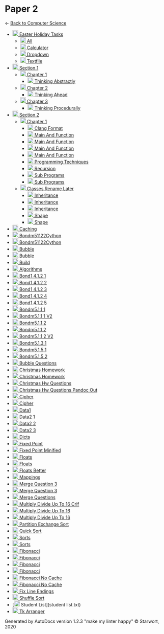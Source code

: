 <style>img{height:18px;margin-bottom:-3px}</style>

# Paper 2

← [Back to Computer Science](..)

- [![Folder](https://starwort.github.io/computer-science/icon-folder.png) Easter Holiday Tasks](easter_holiday_tasks/index.html)
  - [![HTML file](https://img.icons8.com/windows/512/4a90e2/regular-document.png) All](easter_holiday_tasks/all.html)
  - [![HTML file](https://img.icons8.com/windows/512/4a90e2/regular-document.png) Calculator](easter_holiday_tasks/calculator.html)
  - [![HTML file](https://img.icons8.com/windows/512/4a90e2/regular-document.png) Dropdown](easter_holiday_tasks/dropdown.html)
  - [![HTML file](https://img.icons8.com/windows/512/4a90e2/regular-document.png) Textfile](easter_holiday_tasks/textfile.html)
- [![Folder](https://starwort.github.io/computer-science/icon-folder.png) Section 1](section_1/index.html)
  - [![Folder](https://starwort.github.io/computer-science/icon-folder.png) Chapter 1](section_1/chapter_1/index.html)
    - [![MD file](https://img.icons8.com/windows/512/4a90e2/regular-document.png) Thinking Abstractly](section_1/chapter_1/thinking_abstractly.html)
  - [![Folder](https://starwort.github.io/computer-science/icon-folder.png) Chapter 2](section_1/chapter_2/index.html)
    - [![MD file](https://img.icons8.com/windows/512/4a90e2/regular-document.png) Thinking Ahead](section_1/chapter_2/thinking_ahead.html)
  - [![Folder](https://starwort.github.io/computer-science/icon-folder.png) Chapter 3](section_1/chapter_3/index.html)
    - [![MD file](https://img.icons8.com/windows/512/4a90e2/regular-document.png) Thinking Procedurally](section_1/chapter_3/thinking_procedurally.html)
- [![Folder](https://starwort.github.io/computer-science/icon-folder.png) Section 2](section_2/index.html)
  - [![Folder](https://starwort.github.io/computer-science/icon-folder.png) Chapter 1](section_2/chapter_1/index.html)
    - [![CLANG-FORMAT file](https://img.icons8.com/windows/512/4a90e2/file-configuration.png) Clang Format](section_2/chapter_1/.clang-format)
    - [![ file](https://img.icons8.com/windows/512/4a90e2/binary-file.png) Main And Function](section_2/chapter_1/main_and_function)
    - [![C file](https://img.icons8.com/windows/512/4a90e2/c.png) Main And Function](section_2/chapter_1/main_and_function.c)
    - [![OCRPSC file](https://img.icons8.com/windows/512/4a90e2/code-file.png) Main And Function](section_2/chapter_1/main_and_function.ocrpsc)
    - [![SPLW file](https://starwort.github.io/computer-science/icon-splw.png) Main And Function](section_2/chapter_1/main_and_function.splw)
    - [![MD file](https://img.icons8.com/windows/512/4a90e2/regular-document.png) Programming Techniques](section_2/chapter_1/programming_techniques.html)
    - [![MD file](https://img.icons8.com/windows/512/4a90e2/regular-document.png) Recursion](section_2/chapter_1/recursion.html)
    - [![C file](https://img.icons8.com/windows/512/4a90e2/c.png) Sub Programs](section_2/chapter_1/sub_programs.c)
    - [![MD file](https://img.icons8.com/windows/512/4a90e2/regular-document.png) Sub Programs](section_2/chapter_1/sub_programs.html)
  - [![Folder](https://starwort.github.io/computer-science/icon-folder.png) Classes Rename Later](section_2/classes_RENAME_LATER/index.html)
    - [![MD file](https://img.icons8.com/windows/512/4a90e2/regular-document.png) Inheritance](section_2/classes_RENAME_LATER/inheritance.html)
    - [![PSC file](https://img.icons8.com/windows/512/4a90e2/code-file.png) Inheritance](section_2/classes_RENAME_LATER/inheritance.psc)
    - [![PY file](https://img.icons8.com/windows/512/4a90e2/py.png) Inheritance](section_2/classes_RENAME_LATER/inheritance.py)
    - [![PY file](https://img.icons8.com/windows/512/4a90e2/py.png) Shape](section_2/classes_RENAME_LATER/shape.py)
    - [![SPLW file](https://starwort.github.io/computer-science/icon-splw.png) Shape](section_2/classes_RENAME_LATER/shape.splw)
- [![DLL file](https://img.icons8.com/windows/512/4a90e2/dll.png) Caching](Caching.dll)
- [![C file](https://img.icons8.com/windows/512/4a90e2/c.png) Bondm51122Cython](bondm51122cython.c)
- [![PY file](https://img.icons8.com/windows/512/4a90e2/py.png) Bondm51122Cython](bondm51122cython.py)
- [![CS file](https://img.icons8.com/windows/512/4a90e2/cs.png) Bubble](bubble.cs)
- [![EXE file](https://img.icons8.com/windows/512/4a90e2/exe.png) Bubble](bubble.exe)
- [![SH file](https://img.icons8.com/windows/512/4a90e2/important-file.png) Build](build.sh)
- [![SPLW file](https://starwort.github.io/computer-science/icon-splw.png) Algorithms](colliert_algorithms.splw)
- [![SPLW file](https://starwort.github.io/computer-science/icon-splw.png) Bond1 4.1.2 1](colliert_bond1-4.1.2-1.splw)
- [![SPLW file](https://starwort.github.io/computer-science/icon-splw.png) Bond1 4.1.2 2](colliert_bond1-4.1.2-2.splw)
- [![SPLW file](https://starwort.github.io/computer-science/icon-splw.png) Bond1 4.1.2 3](colliert_bond1-4.1.2-3.splw)
- [![SPLW file](https://starwort.github.io/computer-science/icon-splw.png) Bond1 4.1.2 4](colliert_bond1-4.1.2-4.splw)
- [![SPLW file](https://starwort.github.io/computer-science/icon-splw.png) Bond1 4.1.2 5](colliert_bond1-4.1.2-5.splw)
- [![PY file](https://img.icons8.com/windows/512/4a90e2/py.png) Bondm5.1.1 1](colliert_bondm5.1.1-1.py)
- [![PY file](https://img.icons8.com/windows/512/4a90e2/py.png) Bondm5.1.1 1 V2](colliert_bondm5.1.1-1_v2.py)
- [![PY file](https://img.icons8.com/windows/512/4a90e2/py.png) Bondm5.1.1 2](colliert_bondm5.1.1-2.py)
- [![SPLW file](https://starwort.github.io/computer-science/icon-splw.png) Bondm5.1.1 2](colliert_bondm5.1.1-2.splw)
- [![PY file](https://img.icons8.com/windows/512/4a90e2/py.png) Bondm5.1.1 2 V2](colliert_bondm5.1.1-2_v2.py)
- [![PY file](https://img.icons8.com/windows/512/4a90e2/py.png) Bondm5.1.3 1](colliert_bondm5.1.3-1.py)
- [![PY file](https://img.icons8.com/windows/512/4a90e2/py.png) Bondm5.1.5 1](colliert_bondm5.1.5-1.py)
- [![PY file](https://img.icons8.com/windows/512/4a90e2/py.png) Bondm5.1.5 2](colliert_bondm5.1.5-2.py)
- [![TXT file](https://img.icons8.com/windows/512/4a90e2/document.png) Bubble Questions](colliert_bubble_questions.txt)
- [![HTML file](https://img.icons8.com/windows/512/4a90e2/regular-document.png) Christmas Homework](colliert_christmas_homework.html)
- [![MD file](https://img.icons8.com/windows/512/4a90e2/regular-document.png) Christmas Homework](colliert_christmas_homework.html)
- [![MD file](https://img.icons8.com/windows/512/4a90e2/regular-document.png) Christmas Hw Questions](colliert_christmas_hw_questions.html)
- [![HTML file](https://img.icons8.com/windows/512/4a90e2/regular-document.png) Christmas Hw Questions Pandoc Out](colliert_christmas_hw_questions_pandoc_out.html)
- [![PY file](https://img.icons8.com/windows/512/4a90e2/py.png) Cipher](colliert_cipher.py)
- [![SPLW file](https://starwort.github.io/computer-science/icon-splw.png) Cipher](colliert_cipher.splw)
- [![TXT file](https://img.icons8.com/windows/512/4a90e2/document.png) Data1](colliert_data1.txt)
- [![PY file](https://img.icons8.com/windows/512/4a90e2/py.png) Data2 1](colliert_data2-1.py)
- [![PY file](https://img.icons8.com/windows/512/4a90e2/py.png) Data2 2](colliert_data2-2.py)
- [![PY file](https://img.icons8.com/windows/512/4a90e2/py.png) Data2 3](colliert_data2-3.py)
- [![PY file](https://img.icons8.com/windows/512/4a90e2/py.png) Dicts](colliert_dicts.py)
- [![PY file](https://img.icons8.com/windows/512/4a90e2/py.png) Fixed Point](colliert_fixed-point.py)
- [![PY file](https://img.icons8.com/windows/512/4a90e2/py.png) Fixed Point Minified](colliert_fixed-point_minified.py)
- [![PY file](https://img.icons8.com/windows/512/4a90e2/py.png) Floats](colliert_floats.py)
- [![SPLW file](https://starwort.github.io/computer-science/icon-splw.png) Floats](colliert_floats.splw)
- [![PY file](https://img.icons8.com/windows/512/4a90e2/py.png) Floats Better](colliert_floats_better.py)
- [![SPLW file](https://starwort.github.io/computer-science/icon-splw.png) Mappings](colliert_mappings.splw)
- [![PNG file](https://img.icons8.com/windows/512/4a90e2/image-document.png) Merge Question 3](colliert_merge_question_3.png)
- [![TXT file](https://img.icons8.com/windows/512/4a90e2/document.png) Merge Question 3](colliert_merge_question_3.txt)
- [![TXT file](https://img.icons8.com/windows/512/4a90e2/document.png) Merge Questions](colliert_merge_questions.txt)
- [![SPLW file](https://starwort.github.io/computer-science/icon-splw.png) Multiply Divide Up To 16 Crlf](colliert_multiply_divide_up_to_16-crlf.splw)
- [![PY file](https://img.icons8.com/windows/512/4a90e2/py.png) Multiply Divide Up To 16](colliert_multiply_divide_up_to_16.py)
- [![SPLW file](https://starwort.github.io/computer-science/icon-splw.png) Multiply Divide Up To 16](colliert_multiply_divide_up_to_16.splw)
- [![PY file](https://img.icons8.com/windows/512/4a90e2/py.png) Partition Exchange Sort](colliert_partition_exchange_sort.py)
- [![SPLW file](https://starwort.github.io/computer-science/icon-splw.png) Quick Sort](colliert_quick_sort.splw)
- [![PY file](https://img.icons8.com/windows/512/4a90e2/py.png) Sorts](colliert_sorts.py)
- [![SPLW file](https://starwort.github.io/computer-science/icon-splw.png) Sorts](colliert_sorts.splw)
- [![CS file](https://img.icons8.com/windows/512/4a90e2/cs.png) Fibonacci](fibonacci.cs)
- [![EXE file](https://img.icons8.com/windows/512/4a90e2/exe.png) Fibonacci](fibonacci.exe)
- [![PY file](https://img.icons8.com/windows/512/4a90e2/py.png) Fibonacci](fibonacci.py)
- [![SPLW file](https://starwort.github.io/computer-science/icon-splw.png) Fibonacci](fibonacci.splw)
- [![CS file](https://img.icons8.com/windows/512/4a90e2/cs.png) Fibonacci No Cache](fibonacci_no_cache.cs)
- [![EXE file](https://img.icons8.com/windows/512/4a90e2/exe.png) Fibonacci No Cache](fibonacci_no_cache.exe)
- [![PY file](https://img.icons8.com/windows/512/4a90e2/py.png) Fix Line Endings](fix_line_endings.py)
- [![PY file](https://img.icons8.com/windows/512/4a90e2/py.png) Shuffle Sort](shuffle_sort.py)
- [![TXT file](https://img.icons8.com/windows/512/4a90e2/document.png) Student List](student list.txt)
- [![PY file](https://img.icons8.com/windows/512/4a90e2/py.png) Tk Arranger](tk_arranger.py)

Generated by AutoDocs version 1.2.3 "make my linter happy" © Starwort, 2020
